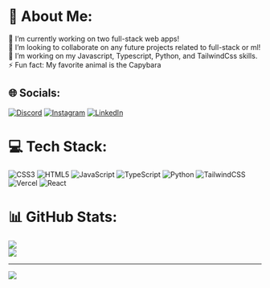 # 💫 About Me:
🔭 I’m currently working on two full-stack web apps!
<br>👯 I’m looking to collaborate on any future projects related to full-stack or ml!
<br>🌱 I’m working on my Javascript, Typescript, Python, and TailwindCss skills.
<br>⚡ Fun fact: My favorite animal is the Capybara


## 🌐 Socials:
[![Discord](https://img.shields.io/badge/Discord-%237289DA.svg?logo=discord&logoColor=white)](https://discord.gg/anthonyych4n) [![Instagram](https://img.shields.io/badge/Instagram-%23E4405F.svg?logo=Instagram&logoColor=white)](https://instagram.com/anthonyych4n) [![LinkedIn](https://img.shields.io/badge/LinkedIn-%230077B5.svg?logo=linkedin&logoColor=white)](https://linkedin.com/in/anthonyych4n) 

# 💻 Tech Stack:
![CSS3](https://img.shields.io/badge/css3-%231572B6.svg?style=for-the-badge&logo=css3&logoColor=white) ![HTML5](https://img.shields.io/badge/html5-%23E34F26.svg?style=for-the-badge&logo=html5&logoColor=white) ![JavaScript](https://img.shields.io/badge/javascript-%23323330.svg?style=for-the-badge&logo=javascript&logoColor=%23F7DF1E) ![TypeScript](https://img.shields.io/badge/typescript-%23007ACC.svg?style=for-the-badge&logo=typescript&logoColor=white) ![Python](https://img.shields.io/badge/python-3670A0?style=for-the-badge&logo=python&logoColor=ffdd54) ![TailwindCSS](https://img.shields.io/badge/tailwindcss-%2338B2AC.svg?style=for-the-badge&logo=tailwind-css&logoColor=white) ![Vercel](https://img.shields.io/badge/vercel-%23000000.svg?style=for-the-badge&logo=vercel&logoColor=white) ![React](https://img.shields.io/badge/react-%2320232a.svg?style=for-the-badge&logo=react&logoColor=%2361DAFB)
# 📊 GitHub Stats:
![](https://github-readme-stats.vercel.app/api?username=anthonyych4n&theme=tokyonight&hide_border=true&include_all_commits=false&count_private=false)<br/>
![](https://github-readme-streak-stats.herokuapp.com/?user=anthonyych4n&theme=tokyonight&hide_border=true)<br/>

---
[![](https://visitcount.itsvg.in/api?id=anthonyych4n&icon=0&color=1)](https://visitcount.itsvg.in)

<!-- Proudly created with GPRM ( https://gprm.itsvg.in ) -->
